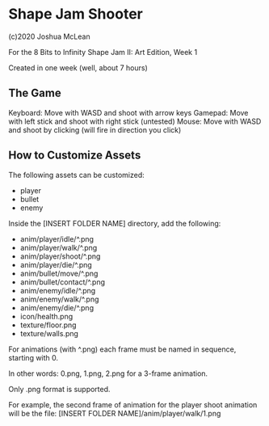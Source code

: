 # Shape Jam Shooter

(c)2020 Joshua McLean

For the 8 Bits to Infinity Shape Jam II: Art Edition, Week 1

Created in one week (well, about 7 hours)

## The Game

Keyboard: Move with WASD and shoot with arrow keys
Gamepad: Move with left stick and shoot with right stick (untested)
Mouse: Move with WASD and shoot by clicking (will fire in direction you click)

## How to Customize Assets

The following assets can be customized:
- player
- bullet
- enemy

Inside the [INSERT FOLDER NAME] directory, add the following:

- anim/player/idle/^.png
- anim/player/walk/^.png
- anim/player/shoot/^.png
- anim/player/die/^.png
- anim/bullet/move/^.png
- anim/bullet/contact/^.png
- anim/enemy/idle/^.png
- anim/enemy/walk/^.png
- anim/enemy/die/^.png
- icon/health.png
- texture/floor.png
- texture/walls.png

For animations (with ^.png) each frame must be named in sequence, starting with 0.

In other words: 0.png, 1.png, 2.png for a 3-frame animation.

Only .png format is supported.

For example, the second frame of animation for the player shoot animation will be the file:
[INSERT FOLDER NAME]/anim/player/walk/1.png

